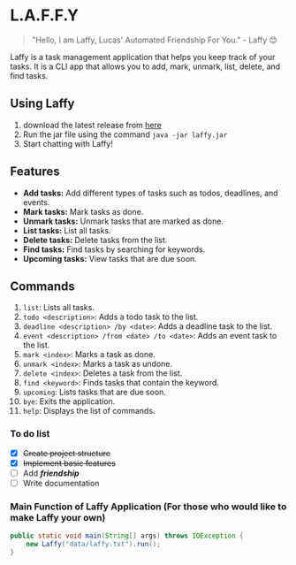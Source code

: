 # L.A.F.F.Y
> "Hello, I am Laffy, Lucas' Automated Friendship For You." - Laffy 😊

Laffy is a task management application that helps you keep track of your tasks. It is a CLI app that allows you to add, mark, unmark, list, delete, and find tasks.

## Using Laffy
1. download the latest release from [here](https://github.com/aekyr/ip/releases)
2. Run the jar file using the command `java -jar laffy.jar`
3. Start chatting with Laffy!

## Features

- **Add tasks:** Add different types of tasks such as todos, deadlines, and events.
- **Mark tasks:** Mark tasks as done.
- **Unmark tasks:** Unmark tasks that are marked as done.
- **List tasks:** List all tasks.
- **Delete tasks:** Delete tasks from the list.
- **Find tasks:** Find tasks by searching for keywords.
- **Upcoming tasks:** View tasks that are due soon.

## Commands
1. `list`: Lists all tasks.
2. `todo <description>`: Adds a todo task to the list.
3. `deadline <description> /by <date>`: Adds a deadline task to the list.
4. `event <description> /from <date> /to <date>`: Adds an event task to the list.
5. `mark <index>`: Marks a task as done.
6. `unmark <index>`: Marks a task as undone.
7. `delete <index>`: Deletes a task from the list.
8. `find <keyword>`: Finds tasks that contain the keyword.
9. `upcoming`: Lists tasks that are due soon.
10. `bye`: Exits the application.
11. `help`: Displays the list of commands.

### To do list

- [x] ~~Create project structure~~
- [x] ~~Implement basic features~~
- [ ] Add **_friendship_**
- [ ] Write documentation

### Main Function of Laffy Application (For those who would like to make Laffy your own)

```java
public static void main(String[] args) throws IOException {
    new Laffy("data/laffy.txt").run();
}
```